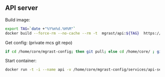 

API server
----------


Build image:
```bash
export TAG=`date +"%Y%m%d.%H%M"`
docker build --force-rm --no-cache --rm -t  mgrast/api:${TAG}  https://raw.githubusercontent.com/MG-RAST/MG-RAST/api/docker/Dockerfile
```

Get config: (private mcs git repo)
```bash
if cd /home/core/mgrast-config; then git pull; else cd /home/core/ ; git clone git@git.mcs.anl.gov:mgrast-config.git ; fi
```


Start container:
```bash
docker run -t -i --name api -v /home/core/mgrast-config/services/api-server:/api-server-conf -v /media/ephemeral/api-server-data:/api-server-data -p 80:80 mgrast/api:${TAG} /usr/local/apache2/bin/httpd -DFOREGROUND -f /MG-RAST/conf/httpd.conf
```